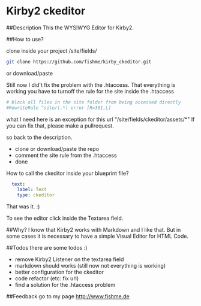 # Kirby2 ckeditor

##Description
This the WYSIWYG Editor for Kirby2.

##How to use?

clone inside your project /site/fields/

```bash
git clone https://github.com/fishme/kirby_ckeditor.git
```
or download/paste 

Still now I did't fix the problem with the .htaccess. 
That everything is working you have to turnoff the rule for the site inside the .htaccess

```bash
# block all files in the site folder from being accessed directly
#RewriteRule ^site/(.*) error [R=301,L]
```
what I need here is an exception for this url
"/site/fields/ckeditor/assets/*"
If you can fix that, please make a pullrequest.

so back to the description.

* clone or download/paste the repo
* comment the site rule from the .htaccess
* done

How to call the ckeditor inside your blueprint file?

```yaml
  text:
    label: Text
    type: ckeditor
```

That was it. :)

To see the editor click inside the Textarea field.


##Why?
I know that Kirby2 works with Markdown and I like that. But in some cases it is necessary to have a simple Visual Editor for HTML Code.

##Todos
there are some todos :)

* remove Kirby2 Listener on the textarea field
* markdown should works (still now not everything is working)
* better configuration for the ckeditor
* code refactor (etc: fix url)
* find a solution for the .htaccess problem

##Feedback
go to my page <http://www.fishme.de>